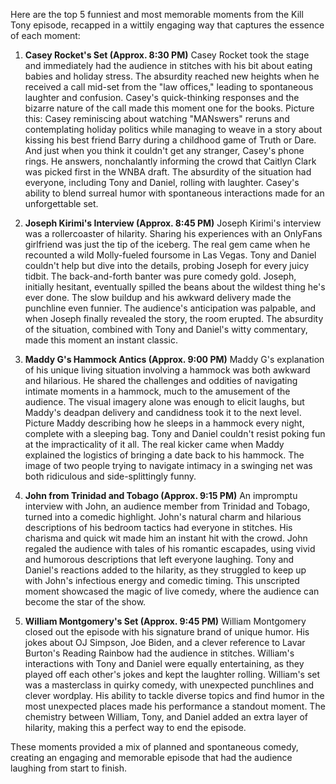 Here are the top 5 funniest and most memorable moments from the Kill Tony episode, recapped in a wittily engaging way that captures the essence of each moment:

1. **Casey Rocket's Set (Approx. 8:30 PM)**
   Casey Rocket took the stage and immediately had the audience in stitches with his bit about eating babies and holiday stress. The absurdity reached new heights when he received a call mid-set from the "law offices," leading to spontaneous laughter and confusion. Casey's quick-thinking responses and the bizarre nature of the call made this moment one for the books. Picture this: Casey reminiscing about watching "MANswers" reruns and contemplating holiday politics while managing to weave in a story about kissing his best friend Barry during a childhood game of Truth or Dare. And just when you think it couldn't get any stranger, Casey's phone rings. He answers, nonchalantly informing the crowd that Caitlyn Clark was picked first in the WNBA draft. The absurdity of the situation had everyone, including Tony and Daniel, rolling with laughter. Casey's ability to blend surreal humor with spontaneous interactions made for an unforgettable set.

2. **Joseph Kirimi's Interview (Approx. 8:45 PM)**
   Joseph Kirimi's interview was a rollercoaster of hilarity. Sharing his experiences with an OnlyFans girlfriend was just the tip of the iceberg. The real gem came when he recounted a wild Molly-fueled foursome in Las Vegas. Tony and Daniel couldn't help but dive into the details, probing Joseph for every juicy tidbit. The back-and-forth banter was pure comedy gold. Joseph, initially hesitant, eventually spilled the beans about the wildest thing he's ever done. The slow buildup and his awkward delivery made the punchline even funnier. The audience's anticipation was palpable, and when Joseph finally revealed the story, the room erupted. The absurdity of the situation, combined with Tony and Daniel's witty commentary, made this moment an instant classic.

3. **Maddy G's Hammock Antics (Approx. 9:00 PM)**
   Maddy G's explanation of his unique living situation involving a hammock was both awkward and hilarious. He shared the challenges and oddities of navigating intimate moments in a hammock, much to the amusement of the audience. The visual imagery alone was enough to elicit laughs, but Maddy's deadpan delivery and candidness took it to the next level. Picture Maddy describing how he sleeps in a hammock every night, complete with a sleeping bag. Tony and Daniel couldn't resist poking fun at the impracticality of it all. The real kicker came when Maddy explained the logistics of bringing a date back to his hammock. The image of two people trying to navigate intimacy in a swinging net was both ridiculous and side-splittingly funny.

4. **John from Trinidad and Tobago (Approx. 9:15 PM)**
   An impromptu interview with John, an audience member from Trinidad and Tobago, turned into a comedic highlight. John's natural charm and hilarious descriptions of his bedroom tactics had everyone in stitches. His charisma and quick wit made him an instant hit with the crowd. John regaled the audience with tales of his romantic escapades, using vivid and humorous descriptions that left everyone laughing. Tony and Daniel's reactions added to the hilarity, as they struggled to keep up with John's infectious energy and comedic timing. This unscripted moment showcased the magic of live comedy, where the audience can become the star of the show.

5. **William Montgomery's Set (Approx. 9:45 PM)**
   William Montgomery closed out the episode with his signature brand of unique humor. His jokes about OJ Simpson, Joe Biden, and a clever reference to Lavar Burton's Reading Rainbow had the audience in stitches. William's interactions with Tony and Daniel were equally entertaining, as they played off each other's jokes and kept the laughter rolling. William's set was a masterclass in quirky comedy, with unexpected punchlines and clever wordplay. His ability to tackle diverse topics and find humor in the most unexpected places made his performance a standout moment. The chemistry between William, Tony, and Daniel added an extra layer of hilarity, making this a perfect way to end the episode.

These moments provided a mix of planned and spontaneous comedy, creating an engaging and memorable episode that had the audience laughing from start to finish.